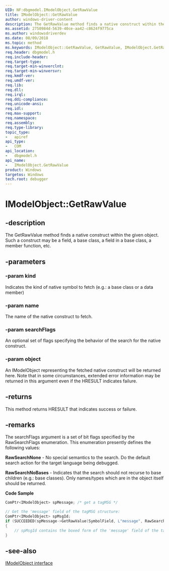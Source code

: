 ```yaml
---
UID: NF:dbgmodel.IModelObject.GetRawValue
title: IModelObject::GetRawValue
author: windows-driver-content
description: The GetRawValue method finds a native construct within the given object. Such a construct may be a field, a base class, a field in a base class, a member function, etc.
ms.assetid: 2750984d-5639-40ce-aa42-c8624f9775ca
ms.author: windowsdriverdev
ms.date: 08/09/2018  
ms.topic: method
ms.keywords: IModelObject::GetRawValue, GetRawValue, IModelObject.GetRawValue, IModelObject::GetRawValue, IModelObject.GetRawValue
req.header: dbgmodel.h
req.include-header:
req.target-type:
req.target-min-winverclnt:
req.target-min-winversvr:
req.kmdf-ver:
req.umdf-ver:
req.lib:
req.dll:
req.irql: 
req.ddi-compliance:
req.unicode-ansi:
req.idl:
req.max-support:
req.namespace:
req.assembly:
req.type-library: 
topic_type: 
-	apiref
api_type: 
-	COM
api_location: 
-	dbgmodel.h
api_name: 
-	IModelObject.GetRawValue
product: Windows
targetos: Windows
tech.root: debugger
---
```


# IModelObject::GetRawValue


## -description

The GetRawValue method finds a native construct within the given object. Such a construct may be a field, a base class, a field in a base class, a member function, etc. 

## -parameters

### -param kind
Indicates the kind of native symbol to fetch (e.g.: a base class or a data member)

### -param name
The name of the native construct to fetch.

### -param searchFlags
An optional set of flags specifying the behavior of the search for the native construct.

### -param object
An IModelObject representing the fetched native construct will be returned here. Note that in some circumstances, extended error information may be returned in this argument even if the HRESULT indicates failure. 

## -returns
This method returns HRESULT that indicates success or failure.

## -remarks

The searchFlags argument is a set of bit flags specified by the RawSearchFlags enumeration. This enumeration presently defines the following values: 

**RawSearchNone** - No special semantics to the search. Do the default search action for the target language being debugged.

**RawSearchNoBases** - Indicates that the search should not recurse to base children (e.g.: base classes). Only names/types which are in the object itself should be returned.



**Code Sample**

```cpp
ComPtr<IModelObject> spMessage; /* get a tagMSG */

// Get the 'message' field of the tagMSG structure:
ComPtr<IModelObject> spMsgId;
if (SUCCEEDED(spMessage->GetRawValue(SymbolField, L"message", RawSearchNone, &spMsgId)))
{
    // spMsgId contains the boxed form of the 'message' field of the tagMSG object.
}
```


## -see-also

[IModelObject interface](nn-dbgmodel-imodelobject.md)
